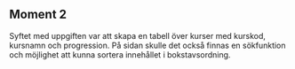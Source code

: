 ## Moment 2
Syftet med uppgiften var att skapa en tabell över kurser med kurskod, kursnamn och progression. På sidan skulle det också finnas en sökfunktion och möjlighet att kunna sortera innehållet i bokstavsordning.
